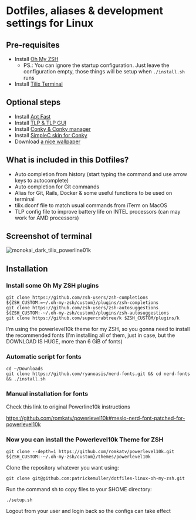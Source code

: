 # Dotfiles, aliases & development settings for Linux

## Pre-requisites

- Install [Oh My ZSH](https://github.com/ohmyzsh/ohmyzsh)
  - PS.: You can ignore the startup configuration. Just leave the configuration empty, those things will be setup when `./install.sh` runs
- Install [Tilix Terminal](https://gnunn1.github.io/tilix-web)

## Optional steps

- Install [Apt Fast](http://patrickemuller.com/posts/installing-apt-fast-on-ubuntu)
- Install [TLP & TLP GUI](http://patrickemuller.com/posts/tlp-config-file-for-intel-processors)
- Install [Conky & Conky manager](https://github.com/patrickemuller/dotfiles-linux-oh-my-zsh/wiki/Conky-Manager)
- Install [SimpleC skin for Conky](https://github.com/patrickemuller/conky-simplec-one)
- Download [a nice wallpaper](https://wallpaperflare.com)

## What is included in this Dotfiles?

- Auto completion from history (start typing the command and use arrow keys to autocomplete)
- Auto completion for Git commands
- Alias for Git, Rails, Docker & some useful functions to be used on terminal
- tilix.dconf file to match usual commands from iTerm on MacOS
- TLP config file to improve battery life on INTEL processors (can may work for AMD processors)

## Screenshot of terminal

![monokai_dark_tilix_powerline01k](https://user-images.githubusercontent.com/1644530/81022753-ceff9c80-8e44-11ea-85d3-acf618fbd9e5.png)

## Installation

### Install some Oh My ZSH plugins

```shell
git clone https://github.com/zsh-users/zsh-completions ${ZSH_CUSTOM:=~/.oh-my-zsh/custom}/plugins/zsh-completions
git clone https://github.com/zsh-users/zsh-autosuggestions ${ZSH_CUSTOM:-~/.oh-my-zsh/custom}/plugins/zsh-autosuggestions
git clone https://github.com/supercrabtree/k $ZSH_CUSTOM/plugins/k
```

I'm using the powerlevel10k theme for my ZSH, so you gonna need to install the recommended fonts (I'm installing all
of them, just in case, but the DOWNLOAD IS HUGE, more than 6 GiB of fonts)

### Automatic script for fonts

```shell
cd ~/Downloads
git clone https://github.com/ryanoasis/nerd-fonts.git && cd nerd-fonts && ./install.sh
```

### Manual installation for fonts

Check this link to original Powerline10k instructions

https://github.com/romkatv/powerlevel10k#meslo-nerd-font-patched-for-powerlevel10k

### Now you can install the Powerlevel10k Theme for ZSH

```shell
git clone --depth=1 https://github.com/romkatv/powerlevel10k.git ${ZSH_CUSTOM:-~/.oh-my-zsh/custom}/themes/powerlevel10k
```

Clone the repository whatever you want using:

```shell
git clone git@github.com:patrickemuller/dotfiles-linux-oh-my-zsh.git
```

Run the command sh to copy files to your $HOME directory:

```shell
./setup.sh
```

Logout from your user and login back so the configs can take effect

